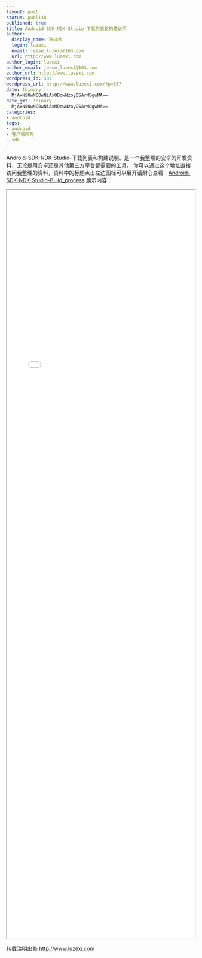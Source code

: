 ```yaml
---
layout: post
status: publish
published: true
title: Android-SDK-NDK-Studio-下载列表和构建说明
author:
  display_name: 陆泽西
  login: luzexi
  email: jesse_luzexi@163.com
  url: http://www.luzexi.com
author_login: luzexi
author_email: jesse_luzexi@163.com
author_url: http://www.luzexi.com
wordpress_id: 537
wordpress_url: http://www.luzexi.com/?p=537
date: !binary |-
  MjAxNS0wNC0wNiAxODowNzoyOSArMDgwMA==
date_gmt: !binary |-
  MjAxNS0wNC0wNiAxMDowNzoyOSArMDgwMA==
categories:
- android
tags:
- android
- 客户端架构
- sdk
---
```

Android-SDK-NDK-Studio-下载列表和构建说明。是一个我整理的安卓的开发资料，无论是用安卓还是其他第三方平台都需要的工具。
你可以通过这个地址直接访问我整理的资料，资料中的标题点击左边图标可以展开请耐心查看：<a href="/static-page/android-list.html/index.html">Android-SDK-NDK-Studio-Build_process</a>
展示内容：
<iframe src="/static-page/android-list.html/index.html" width="100%" height="2000"></iframe>

转载注明出处 http://www.luzexi.com